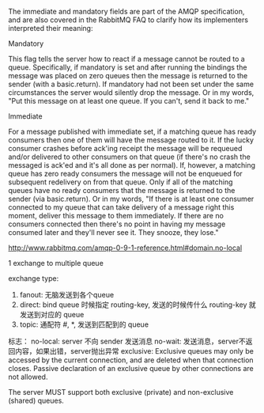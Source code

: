The immediate and mandatory fields are part of the AMQP specification, and are also covered in the RabbitMQ FAQ to clarify how its implementers interpreted their meaning:

Mandatory

This flag tells the server how to react if a message cannot be routed to a queue. Specifically, if mandatory is set and after running the bindings the message was placed on zero queues then the message is returned to the sender (with a basic.return). If mandatory had not been set under the same circumstances the server would silently drop the message.
Or in my words, "Put this message on at least one queue. If you can't, send it back to me."

Immediate

For a message published with immediate set, if a matching queue has ready consumers then one of them will have the message routed to it. If the lucky consumer crashes before ack'ing receipt the message will be requeued and/or delivered to other consumers on that queue (if there's no crash the messaged is ack'ed and it's all done as per normal). If, however, a matching queue has zero ready consumers the message will not be enqueued for subsequent redelivery on from that queue. Only if all of the matching queues have no ready consumers that the message is returned to the sender (via basic.return).
Or in my words, "If there is at least one consumer connected to my queue that can take delivery of a message right this moment, deliver this message to them immediately. If there are no consumers connected then there's no point in having my message consumed later and they'll never see it. They snooze, they lose."

http://www.rabbitmq.com/amqp-0-9-1-reference.html#domain.no-local

1 exchange to multiple queue

exchange type: 
1. fanout: 无脑发送到各个queue
2. direct: bind queue 时候指定 routing-key, 发送的时候传什么 routing-key 就发送到对应的 queue
3. topic: 通配符 #, *, 发送到匹配到的 queue

标志：
no-local: server 不向 sender 发送消息
no-wait: 发送消息，server不返回内容，如果出错，server抛出异常
exclusive: Exclusive queues may only be accessed by the current connection, and are deleted when that connection closes. Passive declaration of an exclusive queue by other connections are not allowed.

The server MUST support both exclusive (private) and non-exclusive (shared) queues.